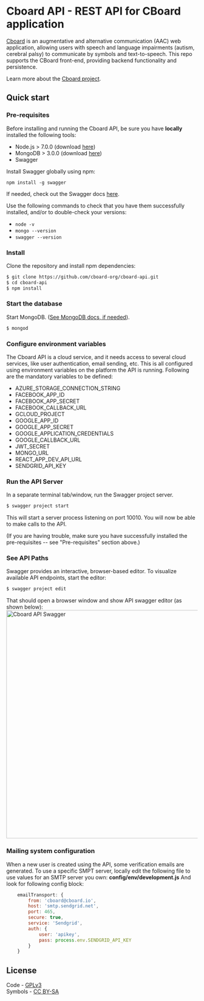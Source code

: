 # Cboard API - REST API for CBoard application

[Cboard](https://app.cboard.io/) is an augmentative and alternative communication (AAC) web application, allowing users with speech and language impairments (autism, cerebral palsy) to communicate by symbols and text-to-speech. This repo supports the CBoard front-end, providing backend functionality and persistence.

Learn more about the [Cboard project](https://github.com/cboard-org/cboard).
## Quick start

### Pre-requisites
Before installing and running the Cboard API, be sure you have **locally** installed the following tools:
* Node.js > 7.0.0 (download [here](https://nodejs.org/en/download/))
* MongoDB > 3.0.0 (download [here](https://docs.mongodb.com/manual/installation/))
* Swagger

Install Swagger globally using npm: 

`npm install -g swagger`

If needed, check out the Swagger docs [here](https://github.com/swagger-api/swagger-node/blob/master/docs/install.md).

Use the following commands to check that you have them successfully installed, and/or to double-check your versions:
* `node -v`
* `mongo --version`
* `swagger --version`

### Install
Clone the repository and install npm dependencies:
```bash
$ git clone https://github.com/cboard-org/cboard-api.git
$ cd cboard-api
$ npm install
```
### Start the database

Start MongoDB. ([See MongoDB docs, if needed](https://docs.mongodb.com/manual/tutorial/manage-mongodb-processes/)).

```bash
$ mongod
```

### Configure environment variables

The Cboard API is a cloud service, and it needs access to several cloud services, like user authentication, email sending, etc. This is all configured using environment variables on the platform the API is running. Following are the mandatory variables to be defined:

* AZURE_STORAGE_CONNECTION_STRING
* FACEBOOK_APP_ID
* FACEBOOK_APP_SECRET
* FACEBOOK_CALLBACK_URL
* GCLOUD_PROJECT
* GOOGLE_APP_ID
* GOOGLE_APP_SECRET
* GOOGLE_APPLICATION_CREDENTIALS
* GOOGLE_CALLBACK_URL
* JWT_SECRET
* MONGO_URL
* REACT_APP_DEV_API_URL
* SENDGRID_API_KEY

### Run the API Server

In a separate terminal tab/window, run the Swagger project server.

```bash
$ swagger project start
```

This will start a server process listening on port 10010. You will now be able to make calls to the API.

(If you are having trouble, make sure you have successfully installed the pre-requisites -- see "Pre-requisites" section above.)

### See API Paths

Swagger provides an interactive, browser-based editor. To visualize available API endpoints, start the editor:

```bash
$ swagger project edit
```
That should open a browser window and show API swagger editor (as shown below):
<img src='https://i.imgur.com/pt0eJVQ.png' width='600' alt='Cboard API Swagger'>

### Mailing system configuration
When a new user is created using the API, some verification emails are generated. To use a specific SMPT server, locally edit the following file to use values for an SMTP server you own:
**config/env/development.js**
And look for following config block:
```javascript
    emailTransport: {
        from: 'cboard@cboard.io',
        host: 'smtp.sendgrid.net',
        port: 465,
        secure: true,
        service: 'Sendgrid',
        auth: {
            user: 'apikey',
            pass: process.env.SENDGRID_API_KEY
        }
    }
```

## License

Code - [GPLv3](https://github.com/shayc/cboard/blob/master/LICENSE)  
Symbols - [CC BY-SA](https://creativecommons.org/licenses/by-sa/2.0/uk/)
